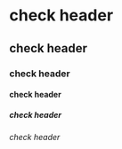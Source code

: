 # check header
## check header
### check header
#### check header
##### check header
###### check header

